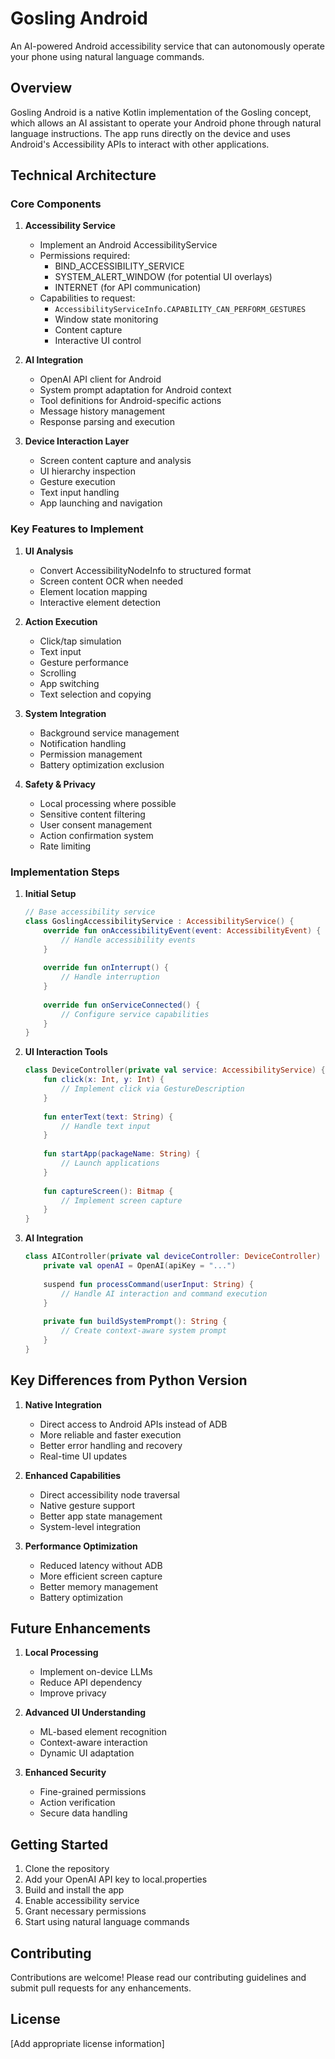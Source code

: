 # Gosling Android

An AI-powered Android accessibility service that can autonomously operate your phone using natural language commands.

## Overview

Gosling Android is a native Kotlin implementation of the Gosling concept, which allows an AI assistant to operate your Android phone through natural language instructions. The app runs directly on the device and uses Android's Accessibility APIs to interact with other applications.

## Technical Architecture

### Core Components

1. **Accessibility Service**
   - Implement an Android AccessibilityService
   - Permissions required:
     - BIND_ACCESSIBILITY_SERVICE
     - SYSTEM_ALERT_WINDOW (for potential UI overlays)
     - INTERNET (for API communication)
   - Capabilities to request:
     - `AccessibilityServiceInfo.CAPABILITY_CAN_PERFORM_GESTURES`
     - Window state monitoring
     - Content capture
     - Interactive UI control

2. **AI Integration**
   - OpenAI API client for Android
   - System prompt adaptation for Android context
   - Tool definitions for Android-specific actions
   - Message history management
   - Response parsing and execution

3. **Device Interaction Layer**
   - Screen content capture and analysis
   - UI hierarchy inspection
   - Gesture execution
   - Text input handling
   - App launching and navigation

### Key Features to Implement

1. **UI Analysis**
   - Convert AccessibilityNodeInfo to structured format
   - Screen content OCR when needed
   - Element location mapping
   - Interactive element detection

2. **Action Execution**
   - Click/tap simulation
   - Text input
   - Gesture performance
   - Scrolling
   - App switching
   - Text selection and copying

3. **System Integration**
   - Background service management
   - Notification handling
   - Permission management
   - Battery optimization exclusion

4. **Safety & Privacy**
   - Local processing where possible
   - Sensitive content filtering
   - User consent management
   - Action confirmation system
   - Rate limiting

### Implementation Steps

1. **Initial Setup**
   ```kotlin
   // Base accessibility service
   class GoslingAccessibilityService : AccessibilityService() {
       override fun onAccessibilityEvent(event: AccessibilityEvent) {
           // Handle accessibility events
       }
       
       override fun onInterrupt() {
           // Handle interruption
       }
       
       override fun onServiceConnected() {
           // Configure service capabilities
       }
   }
   ```

2. **UI Interaction Tools**
   ```kotlin
   class DeviceController(private val service: AccessibilityService) {
       fun click(x: Int, y: Int) {
           // Implement click via GestureDescription
       }
       
       fun enterText(text: String) {
           // Handle text input
       }
       
       fun startApp(packageName: String) {
           // Launch applications
       }
       
       fun captureScreen(): Bitmap {
           // Implement screen capture
       }
   }
   ```

3. **AI Integration**
   ```kotlin
   class AIController(private val deviceController: DeviceController) {
       private val openAI = OpenAI(apiKey = "...")
       
       suspend fun processCommand(userInput: String) {
           // Handle AI interaction and command execution
       }
       
       private fun buildSystemPrompt(): String {
           // Create context-aware system prompt
       }
   }
   ```

## Key Differences from Python Version

1. **Native Integration**
   - Direct access to Android APIs instead of ADB
   - More reliable and faster execution
   - Better error handling and recovery
   - Real-time UI updates

2. **Enhanced Capabilities**
   - Direct accessibility node traversal
   - Native gesture support
   - Better app state management
   - System-level integration

3. **Performance Optimization**
   - Reduced latency without ADB
   - More efficient screen capture
   - Better memory management
   - Battery optimization

## Future Enhancements

1. **Local Processing**
   - Implement on-device LLMs
   - Reduce API dependency
   - Improve privacy

2. **Advanced UI Understanding**
   - ML-based element recognition
   - Context-aware interaction
   - Dynamic UI adaptation

3. **Enhanced Security**
   - Fine-grained permissions
   - Action verification
   - Secure data handling

## Getting Started

1. Clone the repository
2. Add your OpenAI API key to local.properties
3. Build and install the app
4. Enable accessibility service
5. Grant necessary permissions
6. Start using natural language commands

## Contributing

Contributions are welcome! Please read our contributing guidelines and submit pull requests for any enhancements.

## License

[Add appropriate license information]